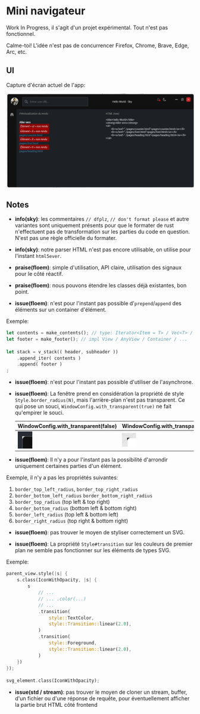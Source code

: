 # Mini navigateur

Work In Progress, il s'agit d'un projet expérimental.
Tout n'est pas fonctionnel.

Calme-toi! L'idée n'est pas de concurrencer Firefox, Chrome, Brave, Edge, Arc,
etc.

## UI

Capture d'écran actuel de l'app:

![UI](docs/screenshots/ui-current.png?v0.1.0)

## Notes

-   **info(sky)**: les commentaires `// dfplz`, `// don't format please` et
    autre variantes sont uniquement présents pour que le formater de rust
    n'effectuent pas de transformation sur les parties du code en question.
    N'est pas une règle officielle du formater.

-   **info(sky)**: notre parser HTML n'est pas encore utilisable, on utilise
    pour l'instant `html5ever`.

-   **praise(floem)**: simple d'utilisation, API claire, utilisation des signaux
    pour le côté réactif.

-   **praise(floem)**: nous pouvons étendre les classes déjà existantes, bon
    point.

-   **issue(floem)**: n'est pour l'instant pas possible d'`prepend`/`append` des
    éléments sur un container d'élément.

Exemple:
```rs
let contents = make_contents(); // type: Iterator<Item = T> / Vec<T> / ...
let footer = make_footer(); // impl View / AnyView / Container / ...

let stack = v_stack(( header, subheader ))
	.append_iter( contents )
	.append( footer )
;
```

-   **issue(floem)**: n'est pour l'instant pas possible d'utiliser de
    l'asynchrone.

-   **issue(floem)**: La fenêtre prend en considération la propriété de style
    `Style.border_radius(N)`, mais l'arrière-plan n'est pas transparent. Ce qui
    pose un souci, `WindowConfig.with_transparent(true)` ne fait qu'empirer le
    souci.

    | WindowConfig.with_transparent(false)       | WindowConfig.with_transparent(true)        |
    | ------------------------------------------ | ------------------------------------------ |
    | ![Fenêtre](docs/issues/win-corner-br1.png) | ![Fenêtre](docs/issues/win-corner-br2.png) |

-   **issue(floem)**: Il n'y a pour l'instant pas la possibilité d'arrondir
    uniquement certaines parties d'un élément.

Exemple, il n'y a pas les propriétés suivantes:

1. `border_top_left_radius`, `border_top_right_radius`
2. `border_bottom_left_radius` `border_bottom_right_radius`
3. `border_top_radius` (top left & top right)
4. `border_bottom_radius` (bottom left & bottom right)
5. `border_left_radius` (top left & bottom left)
6. `border_right_radius` (top right & bottom right)

-   **issue(floem)**: pas trouver le moyen de styliser correctement un SVG.

-   **issue(floem)**: La propriété `Style#transition` sur les couleurs de
    premier plan ne semble pas fonctionner sur les éléments de types SVG.

Exemple:

```rs
parent_view.style(|s| {
	s.class(IconWithOpacity, |s| {
		s
			// ...
			// ... .color(...)
			// ...
			.transition(
				style::TextColor,
				style::Transition::linear(2.0),
			)
			.transition(
				style::Foreground,
				style::Transition::linear(2.0),
			)
	})
});

svg_element.class(IconWithOpacity);
```

-   **issue(std / stream)**: pas trouver le moyen de cloner un stream, buffer,
    d'un fichier ou d'une réponse de requête, pour éventuellement afficher la
    partie brut HTML côté frontend
